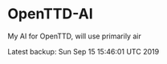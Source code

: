 # OpenTTD-AI
My AI for OpenTTD, will use primarily air

Latest backup: Sun Sep 15 15:46:01 UTC 2019
